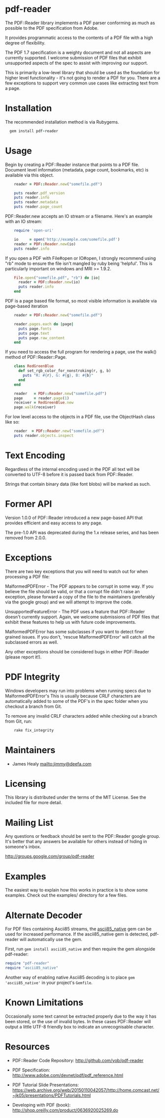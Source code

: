 # pdf-reader

The PDF::Reader library implements a PDF parser conforming as much as possible
to the PDF specification from Adobe.

It provides programmatic access to the contents of a PDF file with a high
degree of flexibility.

The PDF 1.7 specification is a weighty document and not all aspects are
currently supported. I welcome submission of PDF files that exhibit
unsupported aspects of the spec to assist with improving our support.

This is primarily a low-level library that should be used as the foundation for
higher level functionality - it's not going to render a PDF for you. There are
a few exceptions to support very common use cases like extracting text from a
page.

# Installation

The recommended installation method is via Rubygems.

```ruby
  gem install pdf-reader
```

# Usage

Begin by creating a PDF::Reader instance that points to a PDF file. Document
level information (metadata, page count, bookmarks, etc) is available via
this object.

```ruby
    reader = PDF::Reader.new("somefile.pdf")

    puts reader.pdf_version
    puts reader.info
    puts reader.metadata
    puts reader.page_count
 ```

PDF::Reader.new accepts an IO stream or a filename. Here's an example with
an IO stream:

```ruby
    require 'open-uri'

    io     = open('http://example.com/somefile.pdf')
    reader = PDF::Reader.new(io)
    puts reader.info
 ```

If you open a PDF with File#open or IO#open, I strongly recommend using "rb"
mode to ensure the file isn't mangled by ruby being 'helpful'. This is
particularly important on windows and MRI >= 1.9.2.

```ruby
    File.open("somefile.pdf", "rb") do |io|
      reader = PDF::Reader.new(io)
      puts reader.info
    end
 ```

PDF is a page based file format, so most visible information is available via
page-based iteration

```ruby
    reader = PDF::Reader.new("somefile.pdf")

    reader.pages.each do |page|
      puts page.fonts
      puts page.text
      puts page.raw_content
    end
```

If you need to access the full program for rendering a page, use the walk() method
of PDF::Reader::Page.

```ruby
    class RedGreenBlue
      def set_rgb_color_for_nonstroking(r, g, b)
        puts "R: #{r}, G: #{g}, B: #{b}"
      end
    end

    reader   = PDF::Reader.new("somefile.pdf")
    page     = reader.page(1)
    receiver = RedGreenBlue.new
    page.walk(receiver)
```

For low level access to the objects in a PDF file, use the ObjectHash class like
so:

```ruby
    reader  = PDF::Reader.new("somefile.pdf")
    puts reader.objects.inspect
```

# Text Encoding

Regardless of the internal encoding used in the PDF all text will be converted
to UTF-8 before it is passed back from PDF::Reader.

Strings that contain binary data (like font blobs) will be marked as such.

# Former API

Version 1.0.0 of PDF::Reader introduced a new page-based API that provides
efficient and easy access to any page.

The pre-1.0 API was deprecated during the 1.x release series, and has been
removed from 2.0.0.

# Exceptions

There are two key exceptions that you will need to watch out for when processing a
PDF file:

MalformedPDFError - The PDF appears to be corrupt in some way. If you believe the
file should be valid, or that a corrupt file didn't raise an exception, please
forward a copy of the file to the maintainers (preferably via the google group)
and we will attempt to improve the code.

UnsupportedFeatureError - The PDF uses a feature that PDF::Reader doesn't currently
support. Again, we welcome submissions of PDF files that exhibit these features to help
us with future code improvements.

MalformedPDFError has some subclasses if you want to detect finer grained issues. If you
don't, 'rescue MalformedPDFError' will catch all the subclassed errors as well.

Any other exceptions should be considered bugs in either PDF::Reader (please
report it!).

# PDF Integrity

Windows developers may run into problems when running specs due to MalformedPDFError's
This is usually because CRLF characters are automatically added to some of the PDF's in
the spec folder when you checkout a branch from Git.

To remove any invalid CRLF characters added while checking out a branch from Git, run:

```ruby
    rake fix_integrity
```

# Maintainers

* James Healy <mailto:jimmy@deefa.com>

# Licensing

This library is distributed under the terms of the MIT License. See the included file for
more detail.

# Mailing List

Any questions or feedback should be sent to the PDF::Reader google group. It's
better that any answers be available for others instead of hiding in someone's
inbox.

http://groups.google.com/group/pdf-reader

# Examples

The easiest way to explain how this works in practice is to show some examples.
Check out the examples/ directory for a few files.

# Alternate Decoder

For PDF files containing Ascii85 streams, the [ascii85_native](https://github.com/AnomalousBit/ascii85_native) gem can be used for increased performance. If the ascii85_native gem is detected, pdf-reader will automatically use the gem.

First, run `gem install ascii85_native` and then require the gem alongside pdf-reader:

```ruby
require "pdf-reader"
require "ascii85_native"
```

Another way of enabling native Ascii85 decoding is to place `gem 'ascii85_native'` in your project's `Gemfile`.

# Known Limitations

Occasionally some text cannot be extracted properly due to the way it has been
stored, or the use of invalid bytes. In these cases PDF::Reader will output a
little UTF-8 friendly box to indicate an unrecognisable character.

# Resources

* PDF::Reader Code Repository: http://github.com/yob/pdf-reader

* PDF Specification: http://www.adobe.com/devnet/pdf/pdf_reference.html

* PDF Tutorial Slide Presentations: https://web.archive.org/web/20150110042057/http://home.comcast.net/~jk05/presentations/PDFTutorials.html

* Developing with PDF (book): http://shop.oreilly.com/product/0636920025269.do
